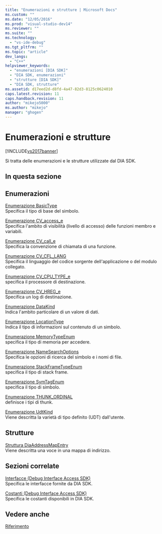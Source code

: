 ```yaml
---
title: "Enumerazioni e strutture | Microsoft Docs"
ms.custom: ""
ms.date: "12/05/2016"
ms.prod: "visual-studio-dev14"
ms.reviewer: ""
ms.suite: ""
ms.technology: 
  - "vs-ide-debug"
ms.tgt_pltfrm: ""
ms.topic: "article"
dev_langs: 
  - "C++"
helpviewer_keywords: 
  - "enumerazioni [DIA SDK]"
  - "DIA SDK, enumerazioni"
  - "strutture [DIA SDK]"
  - "DIA SDK, strutture"
ms.assetid: d17eed2d-d8fd-4a47-82d3-8125c0624010
caps.latest.revision: 11
caps.handback.revision: 11
author: "mikejo5000"
ms.author: "mikejo"
manager: "ghogen"
---
```

# Enumerazioni e strutture
[!INCLUDE[vs2017banner](../../code-quality/includes/vs2017banner.md)]

Si tratta delle enumerazioni e le strutture utilizzate dal DIA SDK.  
  
## In questa sezione  
  
## Enumerazioni  
 [Enumerazione BasicType](../../debugger/debug-interface-access/basictype.md)  
 Specifica il tipo di base del simbolo.  
  
 [Enumerazione CV\_access\_e](../../debugger/debug-interface-access/cv-access-e.md)  
 Specifica l'ambito di visibilità \(livello di accesso\) delle funzioni membro e variabili.  
  
 [Enumerazione CV\_call\_e](../../debugger/debug-interface-access/cv-call-e.md)  
 Specifica la convenzione di chiamata di una funzione.  
  
 [Enumerazione CV\_CFL\_LANG](../../debugger/debug-interface-access/cv-cfl-lang.md)  
 Specifica il linguaggio del codice sorgente dell'applicazione o del modulo collegato.  
  
 [Enumerazione CV\_CPU\_TYPE\_e](../../debugger/debug-interface-access/cv-cpu-type-e.md)  
 specifica il processore di destinazione.  
  
 [Enumerazione CV\_HREG\_e](../../debugger/debug-interface-access/cv-hreg-e.md)  
 Specifica un log di destinazione.  
  
 [Enumerazione DataKind](../../debugger/debug-interface-access/datakind.md)  
 Indica l'ambito particolare di un valore di dati.  
  
 [Enumerazione LocationType](../../debugger/debug-interface-access/locationtype.md)  
 Indica il tipo di informazioni sul contenuto di un simbolo.  
  
 [Enumerazione MemoryTypeEnum](../../debugger/debug-interface-access/memorytypeenum.md)  
 specifica il tipo di memoria per accedere.  
  
 [Enumerazione NameSearchOptions](../../debugger/debug-interface-access/namesearchoptions.md)  
 Specifica le opzioni di ricerca del simbolo e i nomi di file.  
  
 [Enumerazione StackFrameTypeEnum](../../debugger/debug-interface-access/stackframetypeenum.md)  
 specifica il tipo di stack frame.  
  
 [Enumerazione SymTagEnum](../../debugger/debug-interface-access/symtagenum.md)  
 specifica il tipo di simbolo.  
  
 [Enumerazione THUNK\_ORDINAL](../../debugger/debug-interface-access/thunk-ordinal.md)  
 definisce i tipi di thunk.  
  
 [Enumerazione UdtKind](../../debugger/debug-interface-access/udtkind.md)  
 Viene descritta la varietà di tipo definito \(UDT\) dall'utente.  
  
## Strutture  
 [Struttura DiaAddressMapEntry](../../debugger/debug-interface-access/diaaddressmapentry.md)  
 Viene descritta una voce in una mappa di indirizzo.  
  
## Sezioni correlate  
 [Interfacce \(Debug Interface Access SDK\)](../../debugger/debug-interface-access/interfaces-debug-interface-access-sdk.md)  
 Specifica le interfacce fornite da DIA SDK.  
  
 [Costanti \(Debug Interface Access SDK\)](../../debugger/debug-interface-access/constants-debug-interface-access-sdk.md)  
 Specifica le costanti disponibili in DIA SDK.  
  
## Vedere anche  
 [Riferimento](../../debugger/debug-interface-access/debug-interface-access-sdk-reference.md)